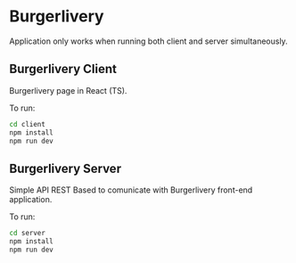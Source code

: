 # Burgerlivery

Application only works when running both client and server simultaneously.

## Burgerlivery Client

Burgerlivery page in React (TS).

To run:

```bash
cd client
npm install
npm run dev
```

## Burgerlivery Server

Simple API REST Based to comunicate with Burgerlivery front-end application.

To run:

```bash
cd server
npm install
npm run dev
```